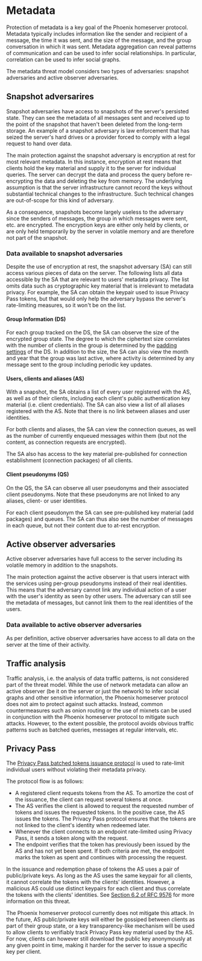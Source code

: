 # Metadata

Protection of metadata is a key goal of the Phoenix homeserver protocol. Metadata typically includes information like the sender and recipient of a message, the time it was sent, and the size of the message, and the group conversation in which it was sent. Metadata aggregation can reveal patterns of communication and can be used to infer social relationships. In particular, correlation can be used to infer social graphs.

The metadata threat model considers two types of adversaries: snapshot adversaries and active observer adversaries.

## Snapshot adversarires

Snapshot adversaries have access to snapshots of the server's persisted state. They can see the metadata of all messages sent and received up to the point of the snapshot that haven't been deleted from the long-term storage. An example of a snapshot adversary is law enforcement that has seized the server's hard drives or a provider forced to comply with a legal request to hand over data.

The main protection against the snapshot adversary is encryption at rest for most relevant metadata. In this instance, encryption at rest means that clients hold the key material and supply it to the server for individual queries. The server can decrypt the data and process the query before re-encrypting the data and deleting the key from memory.
The underlying assumption is that the server infrastructure cannot record the keys without substantial technical changes to the infrastructure. Such technical changes are out-of-scope for this kind of adversary.

As a consequence, snapshots become largely useless to the adversary since the senders of messages, the group in which messages were sent, etc. are encrypted. The encryption keys are either only held by clients, or are only held temporarily by the server in volatile memory and are therefore not part of the snapshot.

### Data available to snapshot adversaries

Despite the use of encryption at rest, the snapshot adversary (SA) can still access various pieces of data on the server. The following lists all data accessible by the SA that are relevant to users' metadata privacy. The list omits data such as cryptographic key material that is irrelevant to metadata privacy. For example, the SA can obtain the keypair used to issue Privacy Pass tokens, but that would only help the adversary bypass the server's rate-limiting measures, so it won't be on the list.

#### Group Information (DS)

For each group tracked on the DS, the SA can observe the size of the encrypted group state. The degree to which the ciphertext size correlates with the number of clients in the group is determined by the [padding settings](../../spec/delivery_service.md#ds-configuration-options) of the DS. In addition to the size, the SA can also view the month and year that the group was last active, where activity is determined by any message sent to the group including periodic key updates.

#### Users, clients and aliases (AS)

With a snapshot, the SA obtains a list of every user registered with the AS, as well as of their clients, including each client's public authentication key material (i.e. client credentials). The SA can also view a list of all aliases registered with the AS. Note that there is no link between aliases and user identities.

For both clients and aliases, the SA can view the connection queues, as well as the number of currently enqueued messages within them (but not the content, as connection requests are encrypted).

The SA also has access to the key material pre-published for connection establishment (connection packages) of all clients.

#### Client pseudonyms (QS)

On the QS, the SA can observe all user pseudonyms and their associated client pseudonyms. Note that these pseudonyms are not linked to any aliases, client- or user identities.

For each client pseudonym the SA can see pre-published key material (add packages) and queues. The SA can thus also see the number of messages in each queue, but not their content due to at-rest encryption.

## Active observer adversaries

Active observer adversaries have full access to the server including its volatile memory in addition to the snapshots.

The main protection against the active observer is that users interact with the services using per-group pseudonyms instead of their real identities. This means that the adversary cannot link any individual action of a user with the user's identity as seen by other users. The adversary can still see the metadata of messages, but cannot link them to the real identities of the users.

### Data available to active observer adversaries

As per definition, active observer adversaries have access to all data on the server at the time of their activity.

## Traffic analysis

Traffic analysis, i.e. the analysis of data traffic patterns, is not considered part of the threat model. While the use of network metadata can allow an active observer (be it on the server or just the network) to infer social graphs and other sensitive information, the Phoenix homeserver protocol does not aim to protect against such attacks. Instead, common countermeasures such as onion routing or the use of mixnets can be used in conjunction with the Phoenix homeserver protocol to mitigate such attacks. However, to the extent possible, the protocol avoids obvious traffic patterns such as batched queries, messages at regular intervals, etc.

## Privacy Pass

The [Privacy Pass batched tokens issuance protocol](https://datatracker.ietf.org/doc/draft-ietf-privacypass-batched-tokens/) is used to rate-limit individual users without violating their metadata privacy.

The protocol flow is as follows:

- A registered client requests tokens from the AS. To amortize the cost of the issuance, the client can request several tokens at once.
- The AS verifies the client is allowed to request the requested number of tokens and issues the requested tokens. In the positive case, the AS issues the tokens. The Privacy Pass protocol ensures that the tokens are not linked to the client's identity when redeemed later.
- Whenever the client connects to an endpoint rate-limited using Privacy Pass, it sends a token along with the request.
- The endpoint verifies that the token has previously been issued by the AS and has not yet been spent. If both criteria are met, the endpoint marks the token as spent and continues with processing the request.

In the issuance and redemption phase of tokens the AS uses a pair of public/private keys. As long as the AS uses the same keypair for all clients, it cannot correlate the tokens with the clients' identities. However, a malicious AS could use distinct keypairs for each client and thus correlate the tokens with the clients' identities. See [Section 6.2 of RFC 9576](https://www.rfc-editor.org/rfc/rfc9576.html#section-6.2) for more information on this threat.

The Phoenix homeserver protocol currently does not mitigate this attack. In the future, AS public/private keys will either be gossiped between clients as part of their group state, or a key transparency-like mechanism will be used to allow clients to verifiably track Privacy Pass key material used by the AS.
For now, clients can however still download the public key anonymously at any given point in time, making it harder for the server to issue a specific key per client.
